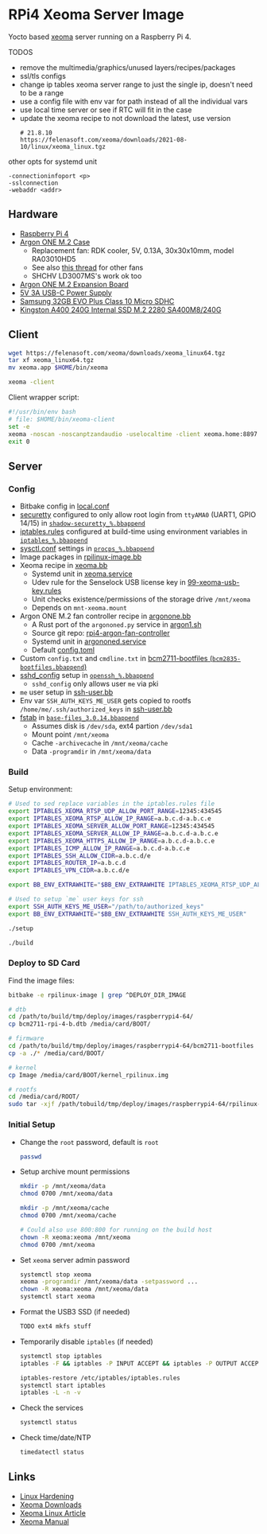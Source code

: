 # RPi4 Xeoma Server Image

Yocto based [xeoma](https://felenasoft.com/xeoma/en/) server running on a Raspberry Pi 4.

TODOS
* remove the multimedia/graphics/unused layers/recipes/packages
* ssl/tls configs
* change ip tables xeoma server range to just the single ip, doesn't need to be a range
* use a config file with env var for path instead of all the individual vars
* use local time server or see if RTC will fit in the case
* update the xeoma recipe to not download the latest, use version
  ```
  # 21.8.10
  https://felenasoft.com/xeoma/downloads/2021-08-10/linux/xeoma_linux.tgz
  ```

other opts for systemd unit
```
-connectioninfoport <p>
-sslconnection
-webaddr <addr>
```

## Hardware

* [Raspberry Pi 4](https://www.raspberrypi.org/products/raspberry-pi-4-model-b/)
* [Argon ONE M.2 Case](https://www.argon40.com/argon-one-m-2-case-for-raspberry-pi-4.html)
  - Replacement fan: RDK cooler, 5V, 0.13A, 30x30x10mm, model RA03010HD5
  - See also [this thread](https://www.martinrowan.co.uk/2019/12/argon-one-pi-4/) for other fans
  - SHCHV LD3007MS's work ok too
* [Argon ONE M.2 Expansion Board](https://www.argon40.com/argon-one-m-2-expansion-board.html)
* [5V 3A USB-C Power Supply](https://www.amazon.com/gp/product/B07X8C6PV6/ref=ppx_yo_dt_b_asin_title_o01_s00?ie=UTF8&psc=1)
* [Samsung 32GB EVO Plus Class 10 Micro SDHC](https://www.amazon.com/gp/product/B00WR4IJBE/ref=ppx_yo_dt_b_asin_title_o03_s00?ie=UTF8&psc=1)
* [Kingston A400 240G Internal SSD M.2 2280 SA400M8/240G](https://www.amazon.com/gp/product/B07P22RK1G/ref=ppx_yo_dt_b_asin_title_o02_s00?ie=UTF8&psc=1)

## Client

```bash
wget https://felenasoft.com/xeoma/downloads/xeoma_linux64.tgz
tar xf xeoma_linux64.tgz
mv xeoma.app $HOME/bin/xeoma

xeoma -client
```

Client wrapper script:

```bash
#!/usr/bin/env bash
# file: $HOME/bin/xeoma-client
set -e
xeoma -noscan -noscanptzandaudio -uselocaltime -client xeoma.home:8897
exit 0
```

## Server

### Config

* Bitbake config in [local.conf](conf/local.conf)
* [securetty](meta-rpilinux/recipes-extended/shadow-securetty/files/securetty) configured to only allow root login from `ttyAMA0` (UART1, GPIO 14/15) in [`shadow-securetty_%.bbappend`](meta-rpilinux/recipes-extended/shadow-securetty/shadow-securetty_%25.bbappend)
* [iptables.rules](meta-rpilinux/recipes-extended/iptables/files/iptables.rules) configured at build-time using environment variables in [`iptables_%.bbappend`](meta-rpilinux/recipes-extended/iptables/iptables_%25.bbappend)
* [sysctl.conf](meta-rpilinux/recipes-extended/procps/files/sysctl.conf) settings in [`procps_%.bbappend`](meta-rpilinux/recipes-extended/procps/procps_%25.bbappend)
* Image packages in [rpilinux-image.bb](meta-rpilinux/recipes-rpilinux/images/rpilinux-image.bb)
* Xeoma recipe in [xeoma.bb](meta-rpilinux/recipes-xeoma/xeoma/xeoma.bb)
  - Systemd unit in [xeoma.service](meta-rpilinux/recipes-xeoma/xeoma/systemd/xeoma.service)
  - Udev rule for the Senselock USB license key in [99-xeoma-usb-key.rules](meta-rpilinux/recipes-xeoma/xeoma/udev/99-xeoma-usb-key.rules)
  - Unit checks existence/permissions of the storage drive `/mnt/xeoma`
  - Depends on `mnt-xeoma.mount`
* Argon ONE M.2 fan controller recipe in [argonone.bb](meta-rpilinux/recipes-rpi-utils/argonone/argonone.bb)
  - A Rust port of the `argononed.py` service in [argon1.sh](https://download.argon40.com/argon1.sh)
  - Source git repo: [rpi4-argon-fan-controller](https://github.com/jonlamb-gh/rpi4-argon-fan-controller)
  - Systemd unit in [argononed.service](meta-rpilinux/recipes-rpi-utils/argonone/systemd/argononed.service)
  - Default [config.toml](meta-rpilinux/recipes-rpi-utils/argonone/files/config.toml)
* Custom `config.txt` and `cmdline.txt` in [bcm2711-bootfiles (`bcm2835-bootfiles.bbappend`)](meta-rpilinux/recipes-bsp/bootfiles/bcm2835-bootfiles.bbappend)
* [sshd_config](meta-rpilinux/recipes-extended/openssh/files/sshd_config) setup in [`openssh_%.bbappend`](meta-rpilinux/recipes-extended/openssh/openssh_%25.bbappend)
  - `sshd_config` only allows user `me` via pki
* `me` user setup in [ssh-user.bb](meta-rpilinux/recipes-ssh-user/ssh-user/ssh-user.bb)
* Env var `SSH_AUTH_KEYS_ME_USER` gets copied to rootfs `/home/me/.ssh/authorized_keys` in [ssh-user.bb](meta-rpilinux/recipes-ssh-user/ssh-user/ssh-user.bb)
* [fstab](meta-rpilinux/recipes-core/base-files/fstab) in [`base-files_3.0.14.bbappend`](meta-rpilinux/recipes-core/base-files/base-files_3.0.14.bbappend)
  - Assumes disk is `/dev/sda`, ext4 partion `/dev/sda1`
  - Mount point `/mnt/xeoma`
  - Cache `-archivecache` in `/mnt/xeoma/cache`
  - Data `-programdir` in `/mnt/xeoma/data`

### Build

Setup environment:

```bash
# Used to sed replace variables in the iptables.rules file
export IPTABLES_XEOMA_RTSP_UDP_ALLOW_PORT_RANGE=12345:434545
export IPTABLES_XEOMA_RTSP_ALLOW_IP_RANGE=a.b.c.d-a.b.c.e
export IPTABLES_XEOMA_SERVER_ALLOW_PORT_RANGE=12345:434545
export IPTABLES_XEOMA_SERVER_ALLOW_IP_RANGE=a.b.c.d-a.b.c.e
export IPTABLES_XEOMA_HTTPS_ALLOW_IP_RANGE=a.b.c.d-a.b.c.e
export IPTABLES_ICMP_ALLOW_IP_RANGE=a.b.c.d-a.b.c.e
export IPTABLES_SSH_ALLOW_CIDR=a.b.c.d/e
export IPTABLES_ROUTER_IP=a.b.c.d
export IPTABLES_VPN_CIDR=a.b.c.d/e

export BB_ENV_EXTRAWHITE="$BB_ENV_EXTRAWHITE IPTABLES_XEOMA_RTSP_UDP_ALLOW_PORT_RANGE IPTABLES_XEOMA_RTSP_ALLOW_IP_RANGE IPTABLES_XEOMA_SERVER_ALLOW_PORT_RANGE IPTABLES_XEOMA_SERVER_ALLOW_IP_RANGE IPTABLES_XEOMA_HTTPS_ALLOW_IP_RANGE IPTABLES_ICMP_ALLOW_IP_RANGE IPTABLES_SSH_ALLOW_CIDR IPTABLES_ROUTER_IP IPTABLES_VPN_CIDR"

# Used to setup `me` user keys for ssh
export SSH_AUTH_KEYS_ME_USER="/path/to/authorized_keys"
export BB_ENV_EXTRAWHITE="$BB_ENV_EXTRAWHITE SSH_AUTH_KEYS_ME_USER"
```

```bash
./setup

./build
```

### Deploy to SD Card

Find the image files:

```bash
bitbake -e rpilinux-image | grep ^DEPLOY_DIR_IMAGE
```

```bash
# dtb
cd /path/to/build/tmp/deploy/images/raspberrypi4-64/
cp bcm2711-rpi-4-b.dtb /media/card/BOOT/

# firmware
cd /path/to/build/tmp/deploy/images/raspberrypi4-64/bcm2711-bootfiles
cp -a ./* /media/card/BOOT/

# kernel
cp Image /media/card/BOOT/kernel_rpilinux.img

# rootfs
cd /media/card/ROOT/
sudo tar -xjf /path/tobuild/tmp/deploy/images/raspberrypi4-64/rpilinux-image-raspberrypi4-64.tar.bz2
```

### Initial Setup

* Change the `root` password, default is `root`
    ```bash
    passwd
    ```
* Setup archive mount permissions
    ```bash
    mkdir -p /mnt/xeoma/data
    chmod 0700 /mnt/xeoma/data

    mkdir -p /mnt/xeoma/cache
    chmod 0700 /mnt/xeoma/cache

    # Could also use 800:800 for running on the build host
    chown -R xeoma:xeoma /mnt/xeoma
    chmod 0700 /mnt/xeoma
    ```
* Set `xeoma` server admin password
    ```bash
    systemctl stop xeoma
    xeoma -programdir /mnt/xeoma/data -setpassword ...
    chown -R xeoma:xeoma /mnt/xeoma/data
    systemctl start xeoma
    ```
* Format the USB3 SSD (if needed)
    ```bash
    TODO ext4 mkfs stuff
    ```
* Temporarily disable `iptables` (if needed)
    ```bash
    systemctl stop iptables
    iptables -F && iptables -P INPUT ACCEPT && iptables -P OUTPUT ACCEPT && iptables -P FORWARD ACCEPT

    iptables-restore /etc/iptables/iptables.rules
    systemctl start iptables
    iptables -L -n -v
    ```
* Check the services
    ```bash
    systemctl status
    ```
* Check time/date/NTP
    ```bash
    timedatectl status
    ```

## Links

* [Linux Hardening](https://madaidans-insecurities.github.io/guides/linux-hardening.html)
* [Xeoma Downloads](https://felenasoft.com/xeoma/en/download/)
* [Xeoma Linux Article](https://felenasoft.com/xeoma/en/articles/linux-video-surveillance/)
* [Xeoma Manual](https://felenasoft.com/xeoma/downloads/xeoma_manual_en.pdf)

